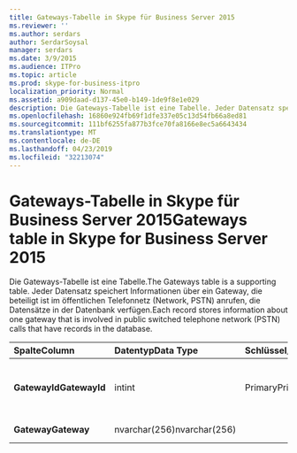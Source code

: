 ```yaml
---
title: Gateways-Tabelle in Skype für Business Server 2015
ms.reviewer: ''
ms.author: serdars
author: SerdarSoysal
manager: serdars
ms.date: 3/9/2015
ms.audience: ITPro
ms.topic: article
ms.prod: skype-for-business-itpro
localization_priority: Normal
ms.assetid: a909daad-d137-45e0-b149-1de9f8e1e029
description: Die Gateways-Tabelle ist eine Tabelle. Jeder Datensatz speichert Informationen über ein Gateway, die beteiligt ist im öffentlichen Telefonnetz (Network, PSTN) anrufen, die Datensätze in der Datenbank verfügen.
ms.openlocfilehash: 16860e924fb69f1dfe337e05c13d54fb66a8ed81
ms.sourcegitcommit: 111bf6255fa877b3fce70fa8166e8ec5a6643434
ms.translationtype: MT
ms.contentlocale: de-DE
ms.lasthandoff: 04/23/2019
ms.locfileid: "32213074"
---
```

# <a name="gateways-table-in-skype-for-business-server-2015"></a><span data-ttu-id="ea050-104">Gateways-Tabelle in Skype für Business Server 2015</span><span class="sxs-lookup"><span data-stu-id="ea050-104">Gateways table in Skype for Business Server 2015</span></span>
 
<span data-ttu-id="ea050-105">Die Gateways-Tabelle ist eine Tabelle.</span><span class="sxs-lookup"><span data-stu-id="ea050-105">The Gateways table is a supporting table.</span></span> <span data-ttu-id="ea050-106">Jeder Datensatz speichert Informationen über ein Gateway, die beteiligt ist im öffentlichen Telefonnetz (Network, PSTN) anrufen, die Datensätze in der Datenbank verfügen.</span><span class="sxs-lookup"><span data-stu-id="ea050-106">Each record stores information about one gateway that is involved in public switched telephone network (PSTN) calls that have records in the database.</span></span>
  
|<span data-ttu-id="ea050-107">**Spalte**</span><span class="sxs-lookup"><span data-stu-id="ea050-107">**Column**</span></span>|<span data-ttu-id="ea050-108">**Datentyp**</span><span class="sxs-lookup"><span data-stu-id="ea050-108">**Data Type**</span></span>|<span data-ttu-id="ea050-109">**Schlüssel/Index**</span><span class="sxs-lookup"><span data-stu-id="ea050-109">**Key/Index**</span></span>|<span data-ttu-id="ea050-110">**Details**</span><span class="sxs-lookup"><span data-stu-id="ea050-110">**Details**</span></span>|
|:-----|:-----|:-----|:-----|
|<span data-ttu-id="ea050-111">**GatewayId**</span><span class="sxs-lookup"><span data-stu-id="ea050-111">**GatewayId**</span></span> <br/> |<span data-ttu-id="ea050-112">int</span><span class="sxs-lookup"><span data-stu-id="ea050-112">int</span></span>  <br/> |<span data-ttu-id="ea050-113">Primary</span><span class="sxs-lookup"><span data-stu-id="ea050-113">Primary</span></span>  <br/> |<span data-ttu-id="ea050-114">Eindeutige Zahl, die dieses Gateway identifiziert.</span><span class="sxs-lookup"><span data-stu-id="ea050-114">Unique number identifying this gateway.</span></span>  <br/> |
|<span data-ttu-id="ea050-115">**Gateway**</span><span class="sxs-lookup"><span data-stu-id="ea050-115">**Gateway**</span></span> <br/> |<span data-ttu-id="ea050-116">nvarchar(256)</span><span class="sxs-lookup"><span data-stu-id="ea050-116">nvarchar(256)</span></span>  <br/> | <br/> |<span data-ttu-id="ea050-117">Gatewayname</span><span class="sxs-lookup"><span data-stu-id="ea050-117">Gateway name.</span></span>  <br/> |
   

